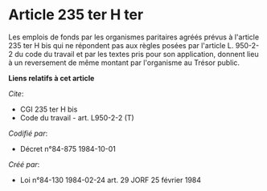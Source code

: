 # Article 235 ter H ter

Les emplois de fonds par les organismes paritaires agréés prévus à l'article 235 ter H bis qui ne répondent pas aux règles
posées par l'article L. 950-2-2 du code du travail et par les textes pris pour son application, donnent lieu à un reversement
de même montant par l'organisme au Trésor public.

**Liens relatifs à cet article**

_Cite_:

  - CGI 235 ter H bis
  - Code du travail - art. L950-2-2 (T)

_Codifié par_:

  - Décret n°84-875 1984-10-01

_Créé par_:

  - Loi n°84-130 1984-02-24 art. 29 JORF 25 février 1984
